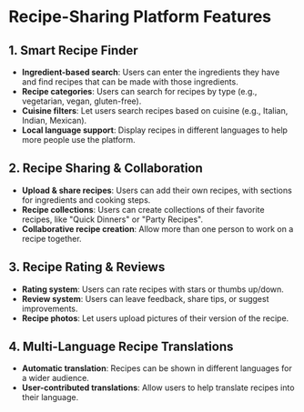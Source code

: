 # Recipe-Sharing Platform Features

## 1. Smart Recipe Finder

- **Ingredient-based search**: Users can enter the ingredients they have and find recipes that can be made with those ingredients.
- **Recipe categories**: Users can search for recipes by type (e.g., vegetarian, vegan, gluten-free).
- **Cuisine filters**: Let users search recipes based on cuisine (e.g., Italian, Indian, Mexican).
- **Local language support**: Display recipes in different languages to help more people use the platform.

## 2. Recipe Sharing & Collaboration

- **Upload & share recipes**: Users can add their own recipes, with sections for ingredients and cooking steps.
- **Recipe collections**: Users can create collections of their favorite recipes, like "Quick Dinners" or "Party Recipes".
- **Collaborative recipe creation**: Allow more than one person to work on a recipe together.

## 3. Recipe Rating & Reviews

- **Rating system**: Users can rate recipes with stars or thumbs up/down.
- **Review system**: Users can leave feedback, share tips, or suggest improvements.
- **Recipe photos**: Let users upload pictures of their version of the recipe.

## 4. Multi-Language Recipe Translations

- **Automatic translation**: Recipes can be shown in different languages for a wider audience.
- **User-contributed translations**: Allow users to help translate recipes into their language.
